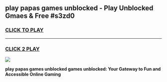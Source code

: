 
## play papas games unblocked - Play Unblocked Gmaes & Free #s3zd0
<h3>
<a href="https://news.freeplayer.one?title=play_papas_games_unblocked&ref=24F">CLICK TO PLAY</a></h3>
<hr>

<h3>
<a href="https://news.freeplayer.one?title=play_papas_games_unblocked&ref=24F">CLICK 2 PLAY</a>
  
</h3>

<a href="https://news.freeplayer.one?title=play_papas_games_unblocked&ref=24F/"><img src="https://clearcache.store/games.png"></a>


**play papas games unblocked games unblocked: Your Gateway to Fun and Accessible Online Gaming**
